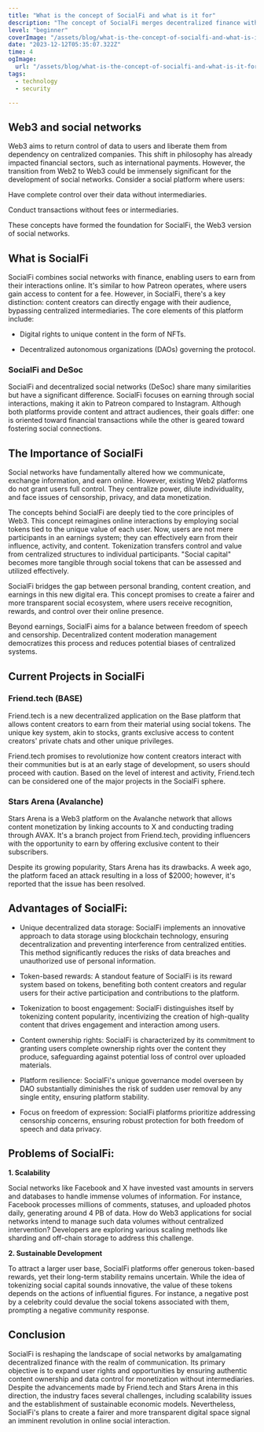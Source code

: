 ```yaml
---
title: "What is the concept of SocialFi and what is it for"
description: "The concept of SocialFi merges decentralized finance with social networks, granting users control over data, enabling content monetization, and fostering direct interaction without intermediaries. It aims to revolutionize the existing paradigm of social networks, creating a more equitable and transparent environment for online interaction."
level: "beginner"
coverImage: "/assets/blog/what-is-the-concept-of-socialfi-and-what-is-it-for/cover.png"
date: "2023-12-12T05:35:07.322Z"
time: 4
ogImage:
  url: "/assets/blog/what-is-the-concept-of-socialfi-and-what-is-it-for/cover.png"
tags:
  - technology
  - security

---
```



## Web3 and social networks
Web3 aims to return control of data to users and liberate them from dependency on centralized companies. This shift in philosophy has already impacted financial sectors, such as international payments. However, the transition from Web2 to Web3 could be immensely significant for the development of social networks. Consider a social platform where users:

Have complete control over their data without intermediaries.

Conduct transactions without fees or intermediaries.

These concepts have formed the foundation for SocialFi, the Web3 version of social networks.

## What is SocialFi

SocialFi combines social networks with finance, enabling users to earn from their interactions online. It's similar to how Patreon operates, where users gain access to content for a fee. However, in SocialFi, there's a key distinction: content creators can directly engage with their audience, bypassing centralized intermediaries. The core elements of this platform include:

- Digital rights to unique content in the form of NFTs.

- Decentralized autonomous organizations (DAOs) governing the protocol.

<!-- banner_place -->

### SocialFi and DeSoc
SocialFi and decentralized social networks (DeSoc) share many similarities but have a significant difference. SocialFi focuses on earning through social interactions, making it akin to Patreon compared to Instagram. Although both platforms provide content and attract audiences, their goals differ: one is oriented toward financial transactions while the other is geared toward fostering social connections.

## The Importance of SocialFi

Social networks have fundamentally altered how we communicate, exchange information, and earn online. However, existing Web2 platforms do not grant users full control. They centralize power, dilute individuality, and face issues of censorship, privacy, and data monetization.

The concepts behind SocialFi are deeply tied to the core principles of Web3. This concept reimagines online interactions by employing social tokens tied to the unique value of each user. Now, users are not mere participants in an earnings system; they can effectively earn from their influence, activity, and content. Tokenization transfers control and value from centralized structures to individual participants. "Social capital" becomes more tangible through social tokens that can be assessed and utilized effectively.

SocialFi bridges the gap between personal branding, content creation, and earnings in this new digital era. This concept promises to create a fairer and more transparent social ecosystem, where users receive recognition, rewards, and control over their online presence.

Beyond earnings, SocialFi aims for a balance between freedom of speech and censorship. Decentralized content moderation management democratizes this process and reduces potential biases of centralized systems.

## Current Projects in SocialFi
### Friend.tech (BASE)
Friend.tech is a new decentralized application on the Base platform that allows content creators to earn from their material using social tokens. The unique key system, akin to stocks, grants exclusive access to content creators' private chats and other unique privileges.

Friend.tech promises to revolutionize how content creators interact with their communities but is at an early stage of development, so users should proceed with caution. Based on the level of interest and activity, Friend.tech can be considered one of the major projects in the SocialFi sphere.

### Stars Arena (Avalanche)
Stars Arena is a Web3 platform on the Avalanche network that allows content monetization by linking accounts to X and conducting trading through AVAX. It's a branch project from Friend.tech, providing influencers with the opportunity to earn by offering exclusive content to their subscribers.

Despite its growing popularity, Stars Arena has its drawbacks. A week ago, the platform faced an attack resulting in a loss of $2000; however, it's reported that the issue has been resolved.

## Advantages of SocialFi:

- Unique decentralized data storage: SocialFi implements an innovative approach to data storage using blockchain technology, ensuring decentralization and preventing interference from centralized entities. This method significantly reduces the risks of data breaches and unauthorized use of personal information.

- Token-based rewards: A standout feature of SocialFi is its reward system based on tokens, benefiting both content creators and regular users for their active participation and contributions to the platform.

- Tokenization to boost engagement: SocialFi distinguishes itself by tokenizing content popularity, incentivizing the creation of high-quality content that drives engagement and interaction among users.

- Content ownership rights: SocialFi is characterized by its commitment to granting users complete ownership rights over the content they produce, safeguarding against potential loss of control over uploaded materials.

- Platform resilience: SocialFi's unique governance model overseen by DAO substantially diminishes the risk of sudden user removal by any single entity, ensuring platform stability.

- Focus on freedom of expression: SocialFi platforms prioritize addressing censorship concerns, ensuring robust protection for both freedom of speech and data privacy.

## Problems of SocialFi:

**1. Scalability**

Social networks like Facebook and X have invested vast amounts in servers and databases to handle immense volumes of information. For instance, Facebook processes millions of comments, statuses, and uploaded photos daily, generating around 4 PB of data. How do Web3 applications for social networks intend to manage such data volumes without centralized intervention? Developers are exploring various scaling methods like sharding and off-chain storage to address this challenge.

**2. Sustainable Development**

To attract a larger user base, SocialFi platforms offer generous token-based rewards, yet their long-term stability remains uncertain. While the idea of tokenizing social capital sounds innovative, the value of these tokens depends on the actions of influential figures. For instance, a negative post by a celebrity could devalue the social tokens associated with them, prompting a negative community response.

## Conclusion

SocialFi is reshaping the landscape of social networks by amalgamating decentralized finance with the realm of communication. Its primary objective is to expand user rights and opportunities by ensuring authentic content ownership and data control for monetization without intermediaries. Despite the advancements made by Friend.tech and Stars Arena in this direction, the industry faces several challenges, including scalability issues and the establishment of sustainable economic models. Nevertheless, SocialFi's plans to create a fairer and more transparent digital space signal an imminent revolution in online social interaction.
